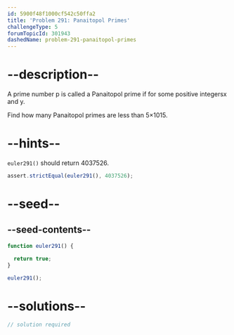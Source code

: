 ```yaml
---
id: 5900f48f1000cf542c50ffa2
title: 'Problem 291: Panaitopol Primes'
challengeType: 5
forumTopicId: 301943
dashedName: problem-291-panaitopol-primes
---
```


# --description--

A prime number p is called a Panaitopol prime if for some positive integersx and y.

Find how many Panaitopol primes are less than 5×1015.

# --hints--

`euler291()` should return 4037526.

```js
assert.strictEqual(euler291(), 4037526);
```

# --seed--

## --seed-contents--

```js
function euler291() {

  return true;
}

euler291();
```

# --solutions--

```js
// solution required
```
